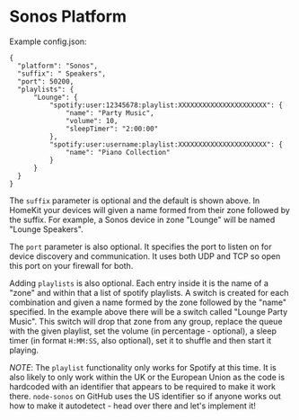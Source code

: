 
# Sonos Platform

Example config.json:

```
{
  "platform": "Sonos",
  "suffix": " Speakers",
  "port": 50200,
  "playlists": {
      "Lounge": {
          "spotify:user:12345678:playlist:XXXXXXXXXXXXXXXXXXXXXX": {
              "name": "Party Music",
              "volume": 10,
              "sleepTimer": "2:00:00"
          },
          "spotify:user:username:playlist:XXXXXXXXXXXXXXXXXXXXXX": {
              "name": "Piano Collection"
          }
      }
  }
}
```

The `suffix` parameter is optional and the default is shown above. In HomeKit
your devices will given a name formed from their zone followed by the suffix.
For example, a Sonos device in zone "Lounge" will be named "Lounge Speakers".

The `port` parameter is also optional. It specifies the port to listen on for
device discovery and communication. It uses both UDP and TCP so open this port
on your firewall for both.

Adding `playlists` is also optional. Each entry inside it is the name of a
"zone" and within that a list of spotify playlists. A switch is created for each
combination and given a name formed by the zone followed by the "name"
specified. In the example above there will be a switch called "Lounge Party
Music". This switch will drop that zone from any group, replace the queue with
the given playlist, set the volume (in percentage - optional), a sleep timer
(in format `H:MM:SS`, also optional), set it to shuffle and then start it
playing.

*NOTE*: The `playlist` functionality only works for Spotify at this time. It is
also likely to only work within the UK or the European Union as the code is
hardcoded with an identifier that appears to be required to make it work there.
`node-sonos` on GitHub uses the US identifier so if anyone works out how to make
it autodetect - head over there and let's implement it!
